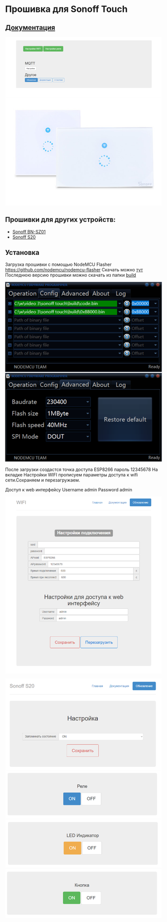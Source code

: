 # Прошивка для Sonoff Touch

## [Документация](https://github.com/yuri-afanasiev/sonoff-touch/wiki)
![1](https://raw.githubusercontent.com/yuri-afanasiev/sonoff-touch/master/doc/1.png)
![7](https://raw.githubusercontent.com/yuri-afanasiev/sonoff-touch/master/doc/7.jpg)

 ## Прошивки для других устройств:
- [Sonoff BN-SZ01](https://github.com/yuri-afanasiev/esp8285-BN-SZ01)
- [Sonoff S20](https://github.com/yuri-afanasiev/sonoff-s20)

## Установка
Загрузка прошивки с помощью NodeMCU Flasher  https://github.com/nodemcu/nodemcu-flasher
Скачать можно [тут](https://github.com/nodemcu/nodemcu-flasher/blob/master/Win32/Release/ESP8266Flasher.exe)
Последнюю версию прошивки можно скачать из папки [build](https://github.com/yuri-afanasiev/sonoff-touch/tree/master/build)

 
 
 ![5](https://raw.githubusercontent.com/yuri-afanasiev/sonoff-touch/master/doc/5.png)
 ![6](https://raw.githubusercontent.com/yuri-afanasiev/sonoff-touch/master/doc/6.png)
 
 
После загрузки создастся точка доступа ESP8266 пароль 12345678 
На вкладке Настройки WIFI прописуем параметры доступа к wifi сети.Сохраняем и перезагружаем.

Доступ к web интерфейсу 
Username admin 
Password admin

![Настройки WIFI](https://raw.githubusercontent.com/yuri-afanasiev/sonoff-touch/master/doc/2.png)

 
 ![8](https://raw.githubusercontent.com/yuri-afanasiev/sonoff-touch/master/doc/8.png)
 ![9](https://raw.githubusercontent.com/yuri-afanasiev/sonoff-touch/master/doc/9.png)
 ![10](https://raw.githubusercontent.com/yuri-afanasiev/sonoff-touch/master/doc/10.png)
 ![11](https://raw.githubusercontent.com/yuri-afanasiev/sonoff-touch/master/doc/11.png)
